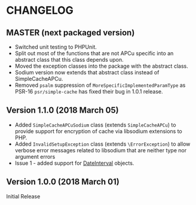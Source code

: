 CHANGELOG
=========

MASTER (next packaged version)
------------------------------

* Switched unit testing to PHPUnit.
* Split out most of the functions that are not APCu specific into an abstract
class that this class depends upon.
* Moved the exception classes into the package with the abstract class.
* Sodium version now extends that abstract class instead of SimpleCacheAPCu.
* Removed `psalm` suppression of `MoreSpecificImplementedParamType` as PSR-16
`psr/simple-cache` has fixed their bug in 1.0.1 release.

Version 1.1.0 (2018 March 05)
-----------------------------

* Added `SimpleCacheAPCuSodium` class (extends `SimpleCacheAPCu`) to provide
support for encryption of cache via libsodium extensions to PHP.
* Added `InvalidSetupException` class (extends `\ErrorException`) to allow
verbose error messages related to libsodium that are neither type nor argument
errors
* Issue 1 - added support for
[DateInterval](https://php.net/manual/en/class.dateinterval.php) objects.


Version 1.0.0 (2018 March 01)
-----------------------------

Initial Release

